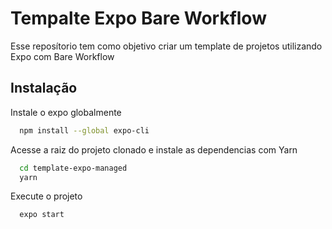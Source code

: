 
# Tempalte Expo Bare Workflow

Esse reposítorio tem como objetivo criar um template de projetos utilizando Expo com Bare Workflow

## Instalação

Instale o expo globalmente

```bash
  npm install --global expo-cli
```
    
Acesse a raiz do projeto clonado e instale as dependencias com Yarn

```bash
  cd template-expo-managed
  yarn
```

Execute o projeto

```bash
  expo start
```
